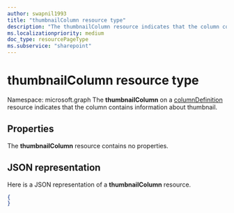 ```yaml
---
author: swapnil1993
title: "thumbnailColumn resource type"
description: "The thumbnailColumn resource indicates that the column contains information about thumbnail."
ms.localizationpriority: medium
doc_type: resourcePageType
ms.subservice: "sharepoint"
---
```

# thumbnailColumn resource type

Namespace: microsoft.graph
The **thumbnailColumn** on a [columnDefinition](columnDefinition.md) resource indicates that the column contains information about thumbnail.

## Properties

The **thumbnailColumn** resource contains no properties.

## JSON representation

Here is a JSON representation of a **thumbnailColumn** resource.
<!-- { "blockType": "resource", "@odata.type": "microsoft.graph.thumbnailColumn" } -->

```json
{
}
```

